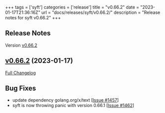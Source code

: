 +++
tags = ['syft']
categories = ['release']
title = "v0.66.2"
date = "2023-01-17T21:36:16Z"
url = "docs/releases/syft/v0.66.2/"
description = "Release notes for syft v0.66.2"
+++

## Release Notes

Version [v0.66.2](https://github.com/anchore/syft/releases/tag/v0.66.2)

## [v0.66.2](https://github.com/anchore/syft/tree/v0.66.2) (2023-01-17)

[Full Changelog](https://github.com/anchore/syft/compare/v0.66.1...v0.66.2)

## Bug Fixes

- update dependency golang.org/x/text [[Issue #1457](https://github.com/anchore/syft/issues/1457)]
- syft is now throwing panic with version 0.66.1 [[Issue #1462](https://github.com/anchore/syft/issues/1462)]
